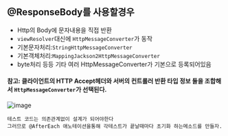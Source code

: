 ## @ResponseBody를 사용할경우
- Http의 Body에 문자내용을 직접 반환
- `viewResolver`대신에 `HttpMessageConverter`가 동작
- 기본문자처리:`StringHttpMessageConverter`
- 기본객체처리:`MappingJackson2HttpMessageConverter`
- byte처리 등등 기타 여러 HttpMessageConverter가 기본으로 등록되어있음


#### 참고: 클라이언트의 HTTP Accept헤더와 서버의 컨트롤러 반환 타입 정보 둘을 조합해서 `HttpMessageConverter`가 선택된다.
![image](https://user-images.githubusercontent.com/40031858/88055427-f3dcf380-cb99-11ea-814f-599027106306.png)

```
테스트 코드는 의존관계없이 설계가 되어야한다
그러므로 @AfterEach 애노테이션을통해 각테스트가 끝날때마다 초기화 하는메소드를 만들자.
```